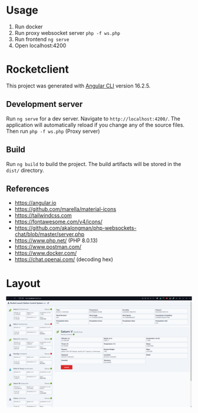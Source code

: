 # Usage

1. Run docker
2. Run proxy websocket server `php -f ws.php`
3. Run frontend `ng serve`
4. Open localhost:4200


# Rocketclient

This project was generated with [Angular CLI](https://github.com/angular/angular-cli) version 16.2.5.

## Development server

Run `ng serve` for a dev server. Navigate to `http://localhost:4200/`. The application will automatically reload if you change any of the source files.
Then run `php -f ws.php` (Proxy server)

## Build

Run `ng build` to build the project. The build artifacts will be stored in the `dist/` directory.

## References

- https://angular.io
- https://github.com/marella/material-icons
- https://tailwindcss.com
- https://fontawesome.com/v4/icons/
- https://github.com/akalongman/php-websockets-chat/blob/master/server.php
- https://www.php.net/ (PHP 8.0.13)
- https://www.postman.com/
- https://www.docker.com/
- https://chat.openai.com/ (decoding hex)


# Layout

![Alt text](ss.png)